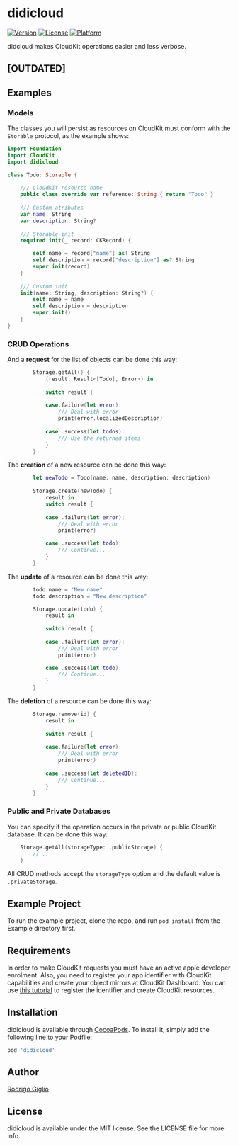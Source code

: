 # didicloud

[![Version](https://img.shields.io/cocoapods/v/didicloud.svg?style=flat)](https://cocoapods.org/pods/didicloud)
[![License](https://img.shields.io/cocoapods/l/didicloud.svg)](https://cocoapods.org/pods/didicloud)
[![Platform](https://img.shields.io/cocoapods/p/didicloud.svg?style=flat)](https://cocoapods.org/pods/didicloud)

didcloud makes CloudKit operations easier and less verbose.

## **[OUTDATED]**

## Examples

### Models
The classes you will persist as resources on CloudKit must conform with the `Storable` protocol, as the example shows:
```swift
import Foundation
import CloudKit
import didicloud

class Todo: Storable {
    
    /// CloudKit resource name
    public class override var reference: String { return "Todo" }
    
    /// Custom atributes
    var name: String
    var description: String?
    
    /// Storable init
    required init(_ record: CKRecord) {

        self.name = record["name"] as! String
        self.description = record["description"] as? String
        super.init(record)
    }
    
    /// Custom init
    init(name: String, description: String?) {
        self.name = name
        self.description = description
        super.init()
    }
}
```
### CRUD Operations
And a **request** for the list of objects can be done this way:
```swift
        Storage.getAll() {
            (result: Result<[Todo], Error>) in
            
            switch result {
                
            case.failure(let error):
                /// Deal with error
                print(error.localizedDescription)
                
            case .success(let todos):
                /// Use the returned items
            }
        }
```

The **creation** of a new resource can be done this way:
```swift
        let newTodo = Todo(name: name, description: description)
        
        Storage.create(newTodo) {
            result in  
            switch result {
                
            case .failure(let error): 
                /// Deal with error
                print(error)

            case .success(let todo):
                /// Continue...
            }
        }
```

The **update** of a resource can be done this way:
```swift
        todo.name = "New name"
        todo.description = "New description"

        Storage.update(todo) {
            result in
            
            switch result {
                
            case .failure(let error): 
                /// Deal with error
                print(error)

            case .success(let todo):
                /// Continue...
            }
        }
```

The **deletion** of a resource can be done this way:
```swift
        Storage.remove(id) {
            result in
            
            switch result {
                
            case.failure(let error):
                /// Deal with error
                print(error)
                
            case .success(let deletedID):
                /// Continue...
            }
        }
```

### Public and Private Databases

You can specify if the operation occurs in the private or public CloudKit database. It can be done this way:

```swift
    Storage.getAll(storageType: .publicStorage) { 
        // ... 
    }
```

All CRUD methods accept the `storageType` option and the default value is `.privateStorage`.

## Example Project

To run the example project, clone the repo, and run `pod install` from the Example directory first.

## Requirements
In order to make CloudKit requests you must have an active apple developer enrolment. Also, you need to register your app identifier with CloudKit capabilities and create your object mirrors at CloudKit Dashboard. You can use [this tutorial](https://www.raywenderlich.com/4878052-cloudkit-tutorial-getting-started) to register the identifier and create CloudKit resources.

## Installation

didicloud is available through [CocoaPods](https://cocoapods.org). To install
it, simply add the following line to your Podfile:

```ruby
pod 'didicloud'
```

## Author

[Rodrigo Giglio](https://github.com/rodrigowoulddo)

## License

didicloud is available under the MIT license. See the LICENSE file for more info.
